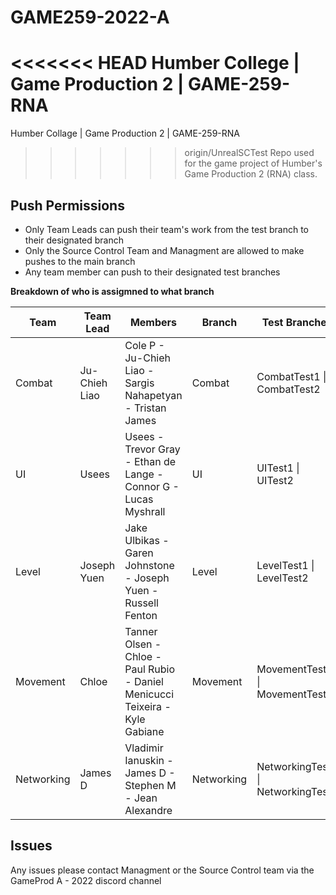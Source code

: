 # GAME259-2022-A
<<<<<<< HEAD
Humber College | Game Production 2 | GAME-259-RNA  
=======
Humber Collage | Game Production 2 | GAME-259-RNA  
>>>>>>> origin/UnrealSCTest
Repo used for the game project of Humber's Game Production 2 (RNA) class.

## Push Permissions
- Only Team Leads can push their team's work from the test branch to their designated branch
- Only the Source Control Team and Managment are allowed to make pushes to the main branch
- Any team member can push to their designated test branches

**Breakdown of who is assigmned to what branch**

| Team       | Team Lead     | Members                                                                      | Branch     | Test Branches                      |
|------------|---------------|------------------------------------------------------------------------------|------------|------------------------------------|
| Combat     | Ju-Chieh Liao | Cole P - Ju-Chieh Liao - Sargis Nahapetyan - Tristan James                   | Combat     | CombatTest1 \| CombatTest2         |
| UI         | Usees         | Usees - Trevor Gray - Ethan de Lange - Connor G - Lucas Myshrall             | UI         | UITest1 \| UITest2                 |
| Level      | Joseph Yuen   | Jake Ulbikas - Garen Johnstone - Joseph Yuen - Russell Fenton                | Level      | LevelTest1 \| LevelTest2           |
| Movement   | Chloe         | Tanner Olsen - Chloe - Paul Rubio - Daniel Menicucci Teixeira - Kyle Gabiane | Movement   | MovementTest1 \| MovementTest2     |
| Networking | James D       | Vladimir Ianuskin - James D - Stephen M - Jean Alexandre                     | Networking | NetworkingTest1 \| NetworkingTest2 |

## Issues
Any issues please contact Managment or the Source Control team via the GameProd A - 2022 discord channel
